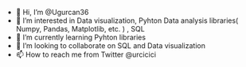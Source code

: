 - 👋 Hi, I’m @Ugurcan36
- 👀 I’m interested in Data visualization, Pyhton Data analysis libraries( Numpy, Pandas, Matplotlib, etc. ) , SQL
- 🌱 I’m currently learning Pyhton libraries
- 💞️ I’m looking to collaborate on SQL and Data visualization
- 📫 How to reach me from Twitter @urcicici

<!---
Ugurcan36/Ugurcan36 is a ✨ special ✨ repository because its `README.md` (this file) appears on your GitHub profile.
You can click the Preview link to take a look at your changes.
--->
